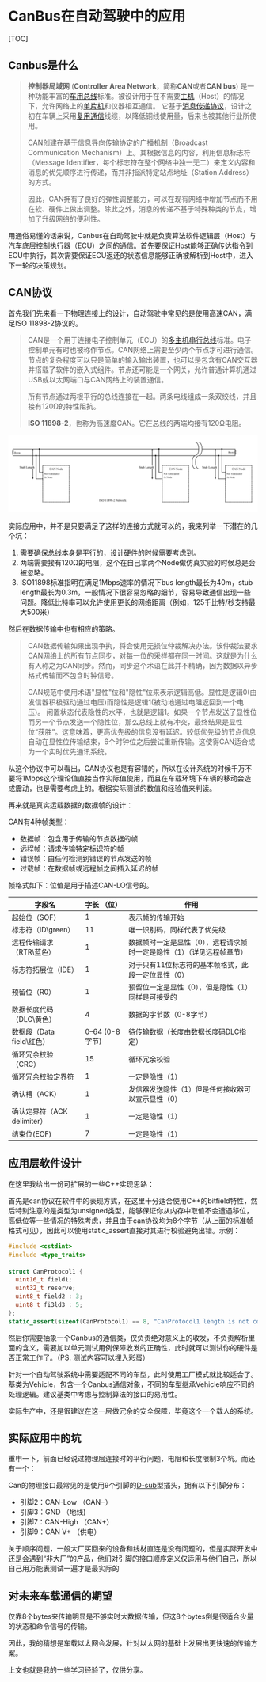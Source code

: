 # CanBus在自动驾驶中的应用

[TOC]

## Canbus是什么

> **控制器局域网** (**Controller Area Network**，简称**CAN**或者**CAN bus**) 是一种功能丰富的[车用总线](https://zh.wikipedia.org/w/index.php?title=%E8%BD%A6%E7%94%A8%E6%80%BB%E7%BA%BF&action=edit&redlink=1)标准。被设计用于在不需要[主机](https://zh.wikipedia.org/wiki/%E7%BD%91%E7%BB%9C%E4%B8%BB%E6%9C%BA)（Host）的情况下，允许网络上的[单片机](https://zh.wikipedia.org/wiki/%E5%8D%95%E7%89%87%E6%9C%BA)和仪器相互通信。 它基于[消息传递协议](https://zh.wikipedia.org/wiki/%E8%A8%8A%E6%81%AF%E5%82%B3%E9%81%9E_(%E8%BB%9F%E9%AB%94))，设计之初在车辆上采用[复用通信](https://zh.wikipedia.org/wiki/%E5%A4%9A%E8%B7%AF%E5%A4%8D%E7%94%A8)线缆，以降低铜线使用量，后来也被其他行业所使用。
>
> CAN创建在基于信息导向传输协定的广播机制（Broadcast Communication Mechanism）上。其根据信息的内容，利用信息标志符（Message Identifier，每个标志符在整个网络中独一无二）来定义内容和消息的优先顺序进行传递，而并非指派特定站点地址（Station Address）的方式。
>
> 因此，CAN拥有了良好的弹性调整能力，可以在现有网络中增加节点而不用在软、硬件上做出调整。除此之外，消息的传递不基于特殊种类的节点，增加了升级网络的便利性。

用通俗易懂的话来说，Canbus在自动驾驶中就是负责算法软件逻辑层（Host）与汽车底层控制执行器（ECU）之间的通信。首先要保证Host能够正确传达指令到ECU中执行，其次需要保证ECU返还的状态信息能够正确被解析到Host中，进入下一轮的决策规划。

## CAN协议

首先我们先来看一下物理连接上的设计，自动驾驶中常见的是使用高速CAN，满足ISO 11898-2协议的。

> CAN是一个用于连接电子控制单元（ECU）的[多主机](https://zh.wikipedia.org/w/index.php?title=%E5%A4%9A%E4%B8%BB%E6%9C%BA&action=edit&redlink=1)[串行总线](https://zh.wikipedia.org/wiki/%E4%B8%B2%E8%A1%8C%E9%80%9A%E4%BF%A1)标准。电子控制单元有时也被称作节点。CAN网络上需要至少两个节点才可进行通信。节点的复杂程度可以只是简单的输入输出装置，也可以是包含有CAN交互器并搭载了软件的嵌入式组件。节点还可能是一个网关，允许普通计算机通过USB或以太网端口与CAN网络上的装置通信。
>
> 所有节点通过两根平行的总线连接在一起。两条电线组成一条双绞线，并且接有120Ω的特性阻抗。
>
> **ISO 11898-2**，也称为高速度CAN。它在总线的两端均接有120Ω电阻。

![can](/images/wsine-blog-image392.png)

实际应用中，并不是只要满足了这样的连接方式就可以的，我来列举一下潜在的几个坑：

1. 需要确保总线本身是平行的，设计硬件的时候需要考虑到。
2. 两端需要接有120Ω的电阻，这个在自己拿两个Node做仿真实验的时候总是会被忽略。
3. ISO11898标准指明在满足1Mbps速率的情况下bus length最长为40m，stub length最长为0.3m，一般情况下很容易忽略的细节，容易导致通信出现一些问题。降低比特率可以允许使用更长的网络距离（例如，125千比特/秒支持最大500米）

然后在数据传输中也有相应的策略。

> CAN数据传输如果出现争执，将会使用无损位仲裁解决办法。该仲裁法要求CAN网络上的所有节点同步，对每一位的采样都在同一时间。这就是为什么有人称之为CAN同步。然而，同步这个术语在此并不精确，因为数据以异步格式传输而不包含时钟信号。
>
> CAN规范中使用术语"显性"位和"隐性"位来表示逻辑高低。显性是逻辑0(由发信器积极驱动通过电压)而隐性是逻辑1(被动地通过电阻返回到一个电压)。 闲置状态代表隐性的水平，也就是逻辑1。如果一个节点发送了显性位而另一个节点发送一个隐性位，那么总线上就有冲突，最终结果是显性位“获胜”。这意味着，更高优先级的信息没有延迟。较低优先级的节点信息自动在显性位传输结束，6个时钟位之后尝试重新传输。这使得CAN适合成为一个实时优先通讯系统。

从这个协议中可以看出，CAN协议也是有容错的，所以在设计系统的时候千万不要将1Mbps这个理论值直接当作实际值使用，而且在车载环境下车辆的移动会造成震动，也是需要考虑上的。根据实际测试的数值和经验值来判读。

再来就是真实运载数据的数据帧的设计：

CAN有4种帧类型：

- 数据帧：包含用于传输的节点数据的帧
- 远程帧：请求传输特定标识符的帧
- 错误帧：由任何检测到错误的节点发送的帧
- 过载帧：在数据帧或远程帧之间插入延迟的帧

帧格式如下：位值是用于描述CAN-LO信号的。

| 字段名                      | 字长 （位）     | 作用                                                         |
| --------------------------- | --------------- | ------------------------------------------------------------ |
| 起始位（SOF）               | 1               | 表示帧的传输开始                                             |
| 标志符（ID\green）          | 11              | 唯一识别码，同样代表了优先级                                 |
| 远程传输请求（RTR\蓝色）    | 1               | 数据帧时一定是显性（0），远程请求帧时一定是隐性（1）（详见远程帧章节） |
| 标志符拓展位（IDE）         | 1               | 对于只有11位标志符的基本帧格式，此段一定位显性（0）          |
| 预留位（R0）                | 1               | 预留位一定是显性（0），但是隐性（1）同样是可接受的           |
| 数据长度代码（DLC\黄色）    | 4               | 数据的字节数（0-8字节）                                      |
| 数据段（Data field\红色）   | 0–64 (0-8 字节) | 待传输数据（长度由数据长度码DLC指定）                        |
| 循环冗余校验（CRC）         | 15              | 循环冗余校验                                                 |
| 循环冗余校验定界符          | 1               | 一定是隐性（1）                                              |
| 确认槽（ACK）               | 1               | 发信器发送隐性（1）但是任何接收器可以宣示显性（0）           |
| 确认定界符（ACK delimiter） | 1               | 一定是隐性（1）                                              |
| 结束位(EOF)                 | 7               | 一定是隐性（1）                                              |

## 应用层软件设计

在这里我给出一份可扩展的一些C++实现思路：

首先是can协议在软件中的表现方式，在这里十分适合使用C++的bitfield特性，然后特别注意的是类型为unsigned类型，能够保证你从内存中取值不会遭遇移位，高低位等一些情况的特殊考虑，并且由于can协议均为8个字节（从上面的标准帧格式可见），因此可以使用static_assert直接对其进行校验避免出错。示例：

```c++
#include <cstdint>
#include <type_traits>

struct CanProtocol1 {
  uint16_t field1;
  uint32_t reserve;
  uint8_t field2 : 3;
  uint8_t fi3ld3 : 5;
};
static_assert(sizeof(CanProtocol1) == 8, "CanProtocol1 length is not correct");
```

然后你需要抽象一个Canbus的通信类，仅负责绝对意义上的收发，不负责解析里面的含义，需要加以单元测试用例保障收发的正确性，此时就可以测试你的硬件是否正常工作了。（PS. 测试内容可以埋入彩蛋）

针对一个自动驾驶系统中需要适配不同的车型，此时使用工厂模式就比较适合了。基类为Vehicle，包含一个Canbus通信对象，不同的车型继承Vehicle响应不同的处理逻辑。建议基类中考虑与控制算法的接口的易用性。

实际生产中，还是很建议在这一层做冗余的安全保障，毕竟这个一个载人的系统。

## 实际应用中的坑

重申一下，前面已经说过物理层连接时的平行问题，电阻和长度限制3个坑。而还有一个：

Can的物理接口最常见的是使用9个引脚的[D-sub](https://zh.wikipedia.org/wiki/D-sub)型插头，拥有以下引脚分布：

- 引脚2：CAN-Low （CAN−）
- 引脚3：GND （地线)
- 引脚7：CAN-High （CAN+）
- 引脚9：CAN V+ （供电）

关于顺序问题，一般大厂买回来的设备和线材直连是没有问题的，但是实际开发中还是会遇到“非大厂”的产品，他们对引脚的接口顺序定义仅适用与他们自己，所以自己用万能表测试一遍才是最实际的

## 对未来车载通信的期望

仅靠8个bytes来传输明显是不够实时大数据传输，但这8个bytes倒是很适合少量的状态和命令信号的传输。

因此，我的猜想是车载以太网会发展，针对以太网的基础上发展出更快速的传输方案。

上文也就是我的一些学习经验了，仅供分享。
